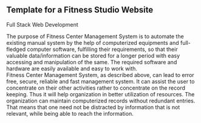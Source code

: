 ## Template for a Fitness Studio Website
Full Stack Web Development

The purpose of Fitness Center Management System is to automate the existing manual system by the help of computerized equipments and full-fledged computer software, 
fulfilling their requirements, so that their valuable data/information can be stored for a longer period with easy accessing and manipulation of the same. 
The required software and hardware are easily available and easy to work with. 
<br>
Fitness Center Management System, as described above, can lead to error free, secure, reliable and fast management system. It can assist the user to concentrate on their other activities rather to concentrate on the record keeping. 
Thus it will help organization in better utilization of resources. The organization can maintain computerized records without redundant entries. That means that one need not be distracted by information that is not relevant, while being able to reach the information.
